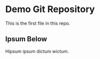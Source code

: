 # Demo Git Repository

This is the first file in this repo.

## Ipsum Below

Hipsum ipsum dictum wictum.